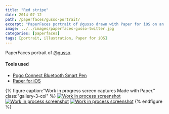 ```yaml
---
title: "Red stripe"
date: 2014-07-12
path: /paperfaces/gusso-portrait/
excerpt: "PaperFaces portrait of @gusso drawn with Paper for iOS on an iPad."
image: ../../images/paperfaces-gusso-twitter.jpg
categories: [paperfaces]
tags: [portrait, illustration, Paper for iOS]
---
```


PaperFaces portrait of [@gusso](https://twitter.com/gusso).

#### Tools used

- [Pogo Connect Bluetooth Smart Pen](https://www.amazon.com/gp/product/B009K448L4/ref=as_li_ss_tl?ie=UTF8&camp=1789&creative=390957&creativeASIN=B009K448L4&linkCode=as2&tag=mademist-20)
- [Paper for iOS](https://paper.bywetransfer.com/)

{% figure caption:"Work in progress screen captures Made with Paper." class:"gallery-3-col" %}
[![Work in process screenshot](../../images/paperfaces-gusso-process-1-600.jpg)](../../images/paperfaces-gusso-process-1-lg.jpg) [![Work in process screenshot](../../images/paperfaces-gusso-process-2-600.jpg)](../../images/paperfaces-gusso-process-2-lg.jpg) [![Work in process screenshot](../../images/paperfaces-gusso-process-3-600.jpg)](../../images/paperfaces-gusso-process-3-lg.jpg)
{% endfigure %}
